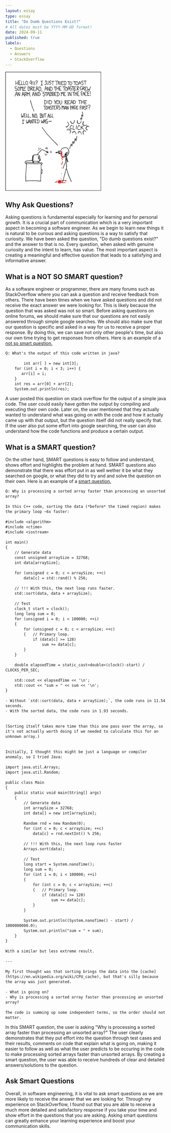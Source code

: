 ```yaml
---
layout: essay
type: essay
title: "Do Dumb Questions Exist?"
# All dates must be YYYY-MM-DD format!
date: 2024-09-11
published: true
labels:
  - Questions
  - Answers
  - StackOverflow
---
```


<img width="300px" class="rounded float-start pe-4" src="../img/smart-questions/rtfm.png">

## Why Ask Questions?

Asking questions is fundamental especially for learning and for personal growth. It is a crucial part of communication which is a very important aspect in becoming a software engineer. As we begin to learn new things it is natural to be curious and asking questions is a way to satisfy that curiosity. We have been asked the question, "Do dumb questions exist?" and the answer to that is no. Every question, when asked with genuine curiosity and the intent to learn, has value. The most important aspect is creating a meaningful and effective question that leads to a satisfying and informative answer. 

## What is a NOT SO SMART question?

As a software engineer or programmer, there are many forums such as StackOverflow where you can ask a question and receive feedback from others. There have been times when we have asked questions and did not receive the exact answer we were looking for. This is likely because the question that was asked was not so smart. Before asking questions on online forums, we should make sure that our questions are not easily answered through simple google searches. We should also make sure that our question is specific and asked in a way for us to receive a proper response. By doing this, we can save not only other people's time, but also our own time trying to get responses from others. Here is an example of a <a href="https://stackoverflow.com/questions/35683216/whats-the-output-of-this-code-written-in-java">not so smart question.</a> 

```
Q: What's the output of this code written in java?

        int arr[ ] = new int[3];
    for (int i = 0; i < 3; i++) {
       arr[i] = i;
    } 
    int res = arr[0] + arr[2];
    System.out.println(res);

```


A user posted this question on stack overflow for the output of a simple java code. The user could easily have gotten the output by compiling and executing their own code. Later on, the user mentioned that they actually wanted to understand what was going on with the code and how it actually came up with that output, but the question itself did not really specify that. If the user also put some effort into google searching, the user can also understand how the code functions and produce a certain output.

## What is a SMART question?

On the other hand, SMART questions is easy to follow and understand, shows effort and highlights the problem at hand. SMART questions also demonstrate that there was effort put in as well wether it be what they searched on google, or what they did to try and and solve the question on their own. Here is an example of a <a href="https://stackoverflow.com/questions/11227809/why-is-processing-a-sorted-array-faster-than-processing-an-unsorted-array">smart question.</a> 

```
Q: Why is processing a sorted array faster than processing an unsorted array?

In this C++ code, sorting the data (*before* the timed region) makes the primary loop ~6x faster:

#include <algorithm>
#include <ctime>
#include <iostream>

int main()
{
	// Generate data
	const unsigned arraySize = 32768;
	int data[arraySize];

	for (unsigned c = 0; c < arraySize; ++c)
		data[c] = std::rand() % 256;

	// !!! With this, the next loop runs faster.
	std::sort(data, data + arraySize);

	// Test
	clock_t start = clock();
	long long sum = 0;
	for (unsigned i = 0; i < 100000; ++i)
	{
		for (unsigned c = 0; c < arraySize; ++c)
		{	// Primary loop.
			if (data[c] >= 128)
				sum += data[c];
		}
	}

	double elapsedTime = static_cast<double>(clock()-start) / CLOCKS_PER_SEC;

	std::cout << elapsedTime << '\n';
    std::cout << "sum = " << sum << '\n';
}

- Without `std::sort(data, data + arraySize);`, the code runs in 11.54 seconds.
- With the sorted data, the code runs in 1.93 seconds.


(Sorting itself takes more time than this one pass over the array, so it's not actually worth doing if we needed to calculate this for an unknown array.)


Initially, I thought this might be just a language or compiler anomaly, so I tried Java:

import java.util.Arrays;
import java.util.Random;

public class Main
{
	public static void main(String[] args)
	{
		// Generate data
		int arraySize = 32768;
		int data[] = new int[arraySize];

		Random rnd = new Random(0);
		for (int c = 0; c < arraySize; ++c)
		    data[c] = rnd.nextInt() % 256;

		// !!! With this, the next loop runs faster
		Arrays.sort(data);

		// Test
		long start = System.nanoTime();
		long sum = 0;
		for (int i = 0; i < 100000; ++i)
		{
			for (int c = 0; c < arraySize; ++c)
			{  	// Primary loop.
				if (data[c] >= 128)
					sum += data[c];
			}
		}

		System.out.println((System.nanoTime() - start) / 1000000000.0);
		System.out.println("sum = " + sum);
	}
}

With a similar but less extreme result.

---

My first thought was that sorting brings the data into the [cache](https://en.wikipedia.org/wiki/CPU_cache), but that's silly because the array was just generated.

- What is going on?
- Why is processing a sorted array faster than processing an unsorted array?

The code is summing up some independent terms, so the order should not matter.
```


In this SMART question, the user is asking "Why is processing a sorted array faster than processing an unsorted array?" The user clearly demonstrates that they put effort into the question through test cases and their results, comments on code that explain what is going on, making it easier to follow as well as what the user predicts to be occuring in the code to make processing sorted arrays faster than unsorted arrays. By creating a smart question, the user was able to receive hundreds of clear and detailed answers/solutions to the question. 

## Ask Smart Questions

Overall, in software engineering, it is vital to ask smart questions as we are more likely to receive the answer that we are looking for. Through my experience on StackOverflow, I found out that you are able to receive a much more detailed and satisfactory response if you take your time and show effort in the questions that you are asking. Asking smart questions can greatly enhance your learning experience and boost your communication skills. 
